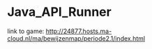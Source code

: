 # Java_API_Runner
link to game: http://24877.hosts.ma-cloud.nl/ma/bewijzenmap/periode2.1/index.html

